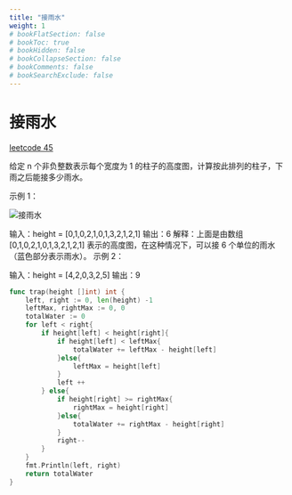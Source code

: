 ```yaml
---
title: "接雨水"
weight: 1
# bookFlatSection: false
# bookToc: true
# bookHidden: false
# bookCollapseSection: false
# bookComments: false
# bookSearchExclude: false
---
```


# 接雨水
[leetcode 45](https://leetcode.cn/problems/jump-game-ii/?envType=study-plan-v2&envId=top-100-liked "接雨水")

给定 n 个非负整数表示每个宽度为 1 的柱子的高度图，计算按此排列的柱子，下雨之后能接多少雨水。



示例 1：

![接雨水](/images/leetcode/42.png)

输入：height = [0,1,0,2,1,0,1,3,2,1,2,1]
输出：6
解释：上面是由数组 [0,1,0,2,1,0,1,3,2,1,2,1] 表示的高度图，在这种情况下，可以接 6 个单位的雨水（蓝色部分表示雨水）。
示例 2：

输入：height = [4,2,0,3,2,5]
输出：9



```go
func trap(height []int) int {
    left, right := 0, len(height) -1
    leftMax, rightMax := 0, 0
    totalWater := 0
    for left < right{
        if height[left] < height[right]{
            if height[left] < leftMax{
                totalWater += leftMax - height[left]
            }else{
                leftMax = height[left]
            }
            left ++
        } else{
            if height[right] >= rightMax{
                rightMax = height[right]
            }else{
                totalWater += rightMax - height[right]
            }
            right--
        }
    }
    fmt.Println(left, right)
    return totalWater
}
```
